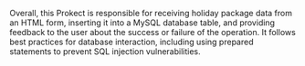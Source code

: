 Overall, this Prokect is responsible for receiving holiday package data from an HTML form, inserting it into a MySQL database table, and providing feedback to the user about the success or failure of the operation. It follows best practices for database interaction, including using prepared statements to prevent SQL injection vulnerabilities.
